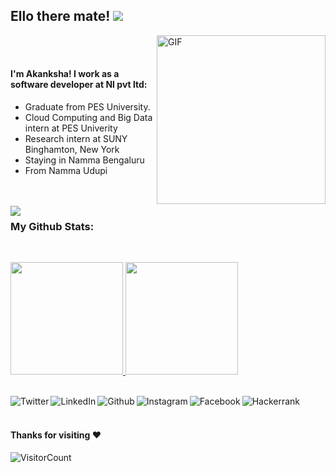 ## Ello there mate! <img src="https://img.icons8.com/doodle/48/000000/hello--v1.png"/>

<img align="right" height="270px" alt="GIF" src="https://media.giphy.com/media/NgurY1o4z080Jfoyzw/giphy.gif" />
</br></br>

#### I'm Akanksha! I work as a software developer at NI pvt ltd:
- Graduate from PES University.
- Cloud Computing and Big Data intern at PES Univerity
- Research intern at SUNY Binghamton, New York
- Staying in Namma Bengaluru 
- From Namma Udupi

</br></br>
<span>
  <img align="left" src="https://img.icons8.com/clouds/70/000000/laptop.png" />
  ### My Github Stats:</br>
</span>

</br>
<p>
<a href="https://github.com/AkankshaSomayaji">
  <img height="180em" src = "https://github-readme-stats.vercel.app/api/top-langs/?username=AkankshaSomayaji&theme=buefy&layout=compact&title_color=ffffff&bg_color=151515&text_color=FFFEFE">
 <img height="180em" src="https://github-readme-stats.vercel.app/api?username=AkankshaSomayaji&&show_icons=true&title_color=ffffff&icon_color=ffdc40&text_color=ffffff&bg_color=151515">
</a>
</p>

</br>

 <a href="https://twitter.com/Akankshasomayji">
  <img align="left" alt="Twitter" src="https://img.icons8.com/doodle/48/000000/twitter--v1.png" />
</a>
<a href="https://www.linkedin.com/in/akanksha-somayaji-391986128/">
  <img align="left" alt="LinkedIn" src="https://img.icons8.com/doodle/48/4a90e2/linkedin--v2.png" />
</a>
<a href="https://github.com/AkankshaSomayaji">
  <img align="left" alt="Github" src="https://img.icons8.com/doodle/48/4a90e2/github.png" />
</a>
<a href="https://www.instagram.com/akankshasomayaji/">
  <img align="left" alt="Instagram" src="https://img.icons8.com/doodle/48/4a90e2/instagram-new.png" />
</a>
<a href="https://www.facebook.com/ganeshsomayaji.ganesh">
  <img align="left" alt="Facebook" src="https://img.icons8.com/doodle/48/4a90e2/facebook-new.png" />
</a>
<a href="https://www.hackerrank.com/Akankshasomayaji">
  <img align="left" alt="Hackerrank" src="https://img.icons8.com/windows/48/4a90e2/hackerrank.png" />
</a>
<br><br>

#### Thanks for visiting :heart:
![VisitorCount](https://profile-counter.glitch.me/AkankshaSomayaji/count.svg)

</span>
